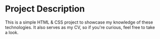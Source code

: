 # Project Description
This is a simple HTML & CSS project to showcase my knowledge of these technologies. It also serves as my CV, so if you're curious, feel free to take a look.
 
